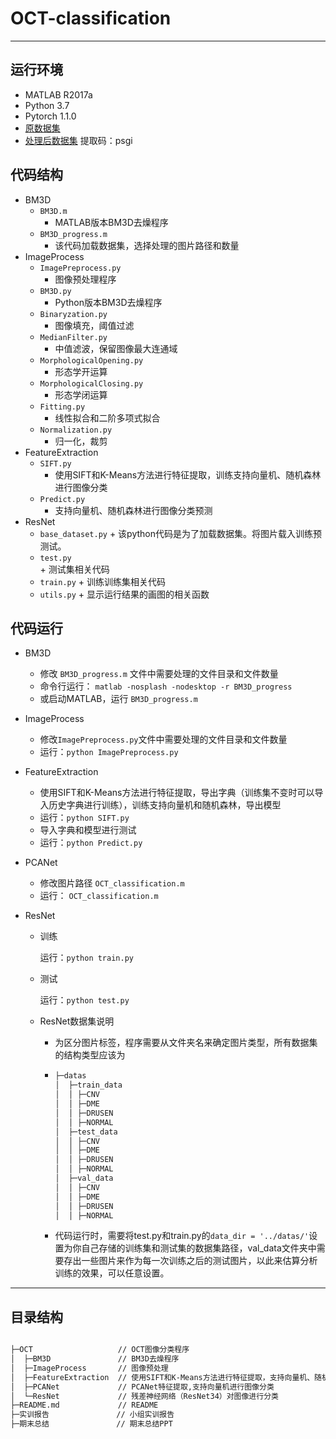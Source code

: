 # OCT-classification

---

## 运行环境
- MATLAB R2017a
- Python 3.7
- Pytorch 1.1.0
- [原数据集](https://data.mendeley.com/datasets/rscbjbr9sj/2)
- [处理后数据集](https://pan.baidu.com/s/1czj9-FOkGriljx8I0p4k8A)    提取码：psgi

## 代码结构
- BM3D  
  - `BM3D.m`
  	- MATLAB版本BM3D去燥程序
  - `BM3D_progress.m` 
  	- 该代码加载数据集，选择处理的图片路径和数量
- ImageProcess
  - `ImagePreprocess.py`
  	- 图像预处理程序
  - `BM3D.py`
  	- Python版本BM3D去燥程序
  - `Binaryzation.py`
  	- 图像填充，阈值过滤
  - `MedianFilter.py`
  	- 中值滤波，保留图像最大连通域
  - `MorphologicalOpening.py`
  	- 形态学开运算
  - `MorphologicalClosing.py`
  	- 形态学闭运算
  - `Fitting.py`
  	- 线性拟合和二阶多项式拟合
  - `Normalization.py`
  	- 归一化，裁剪
- FeatureExtraction
	- `SIFT.py`
		- 使用SIFT和K-Means方法进行特征提取，训练支持向量机、随机森林进行图像分类
	- `Predict.py`
		- 支持向量机、随机森林进行图像分类预测
- ResNet
  + `base_dataset.py`
    	+ 该python代码是为了加载数据集。将图片载入训练预测试。         
  + `test.py`      
    	+ 测试集相关代码
  + `train.py`
    	+ 训练训练集相关代码
  + `utils.py`
    	+ 显示运行结果的画图的相关函数

## 代码运行
- BM3D  
  - 修改 `BM3D_progress.m` 文件中需要处理的文件目录和文件数量
  - 命令行运行： `matlab -nosplash -nodesktop -r BM3D_progress `
  - 或启动MATLAB，运行 `BM3D_progress.m`

- ImageProcess
  - 修改`ImagePreprocess.py`文件中需要处理的文件目录和文件数量
  - 运行：`python ImagePreprocess.py` 

- FeatureExtraction
  - 使用SIFT和K-Means方法进行特征提取，导出字典（训练集不变时可以导入历史字典进行训练），训练支持向量机和随机森林，导出模型
  - 运行：`python SIFT.py` 
  - 导入字典和模型进行测试
  - 运行：`python Predict.py` 

- PCANet

  - 修改图片路径 `OCT_classification.m`
  - 运行： `OCT_classification.m`

- ResNet
  - 训练

    运行：`python train.py` 

  - 测试

    运行：`python test.py`

  - ResNet数据集说明

    + 为区分图片标签，程序需要从文件夹名来确定图片类型，所有数据集的结构类型应该为
    + ```bash
      ├─datas
      │  ├─train_data	
      │  │ ├─CNV
      │  │ ├─DME
      │  │ ├─DRUSEN
      │  │ ├─NORMAL
      │  ├─test_data		
      │  │ ├─CNV
      │  │ ├─DME
      │  │ ├─DRUSEN
      │  │ ├─NORMAL
      │  ├─val_data	
      │  │ ├─CNV
      │  │ ├─DME
      │  │ ├─DRUSEN
      │  │ ├─NORMAL
      ```

    + 代码运行时，需要将test.py和train.py的`data_dir = '../datas/'`设置为你自己存储的训练集和测试集的数据集路径，val_data文件夹中需要存出一些图片来作为每一次训练之后的测试图片，以此来估算分析训练的效果，可以任意设置。

---

## 目录结构

```bash

├─OCT              	 	// OCT图像分类程序 
│  ├─BM3D				// BM3D去燥程序         
│  ├─ImageProcess		// 图像预处理    
│  ├─FeatureExtraction	// 使用SIFT和K-Means方法进行特征提取，支持向量机、随机森林进行图像分类
│  ├─PCANet				// PCANet特征提取,支持向量机进行图像分类
│  └─ResNet				// 残差神经网络（ResNet34）对图像进行分类
├─README.md				// README
├─实训报告               // 小组实训报告 
├─期末总结	         	 // 期末总结PPT
```